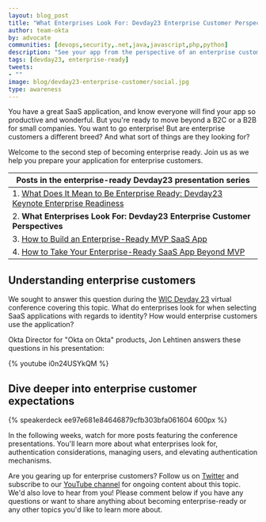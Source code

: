 ```yaml
---
layout: blog_post
title: "What Enterprises Look For: Devday23 Enterprise Customer Perspectives"
author: team-okta
by: advocate
communities: [devops,security,.net,java,javascript,php,python]
description: "See your app from the perspective of an enterprise customer. Do you know what they expect from your Saas app? Learn more from Jon Lehtinen, Director of 'Okta on Okta'."
tags: [devday23, enterprise-ready]
tweets:
- ""
image: blog/devday23-enterprise-customer/social.jpg
type: awareness
---
```


You have a great SaaS application, and know everyone will find your app so productive and wonderful. But you're ready to move beyond a B2C or a B2B for small companies. You want to go enterprise! But are enterprise customers a different breed? And what sort of things are they looking for?

Welcome to the second step of becoming enterprise ready. Join us as we help you prepare your application for enterprise customers.

|Posts in the enterprise-ready Devday23 presentation series|
| --- |
| 1. [What Does It Mean to Be Enterprise Ready: Devday23 Keynote Enterprise Readiness](/blog/2023/06/13/devday23-enterprise-ready-keynote) |
| 2. **What Enterprises Look For: Devday23 Enterprise Customer Perspectives** |
| 3. [How to Build an Enterprise-Ready MVP SaaS App](/blog/2023/06/27/devday23-enterprise-ready-mvp) |
| 4. [How to Take Your Enterprise-Ready SaaS App Beyond MVP](/blog/2023/06/29/devday23-beyond-mvp) |

## Understanding enterprise customers

We sought to answer this question during the [WIC Devday 23](https://developerday.com/events/devday23-wic) virtual conference covering this topic. What do enterprises look for when selecting SaaS applications with regards to identity? How would enterprise customers use the application? 

Okta Director for "Okta on Okta" products, Jon Lehtinen answers these questions in his presentation:

{% youtube i0n24USYkQM %} 

## Dive deeper into enterprise customer expectations

{% speakerdeck ee97e681e84646879cfb303bfa061604 600px %}

In the following weeks, watch for more posts featuring the conference presentations. You'll learn more about what enterprises look for, authentication considerations, managing users, and elevating authentication mechanisms.

Are you gearing up for enterprise customers? Follow us on [Twitter](https://twitter.com/oktadev) and subscribe to our [YouTube channel](https://www.youtube.com/c/OktaDev/) for ongoing content about this topic. We'd also love to hear from you! Please comment below if you have any questions or want to share anything about becoming enterprise-ready or any other topics you'd like to learn more about.

